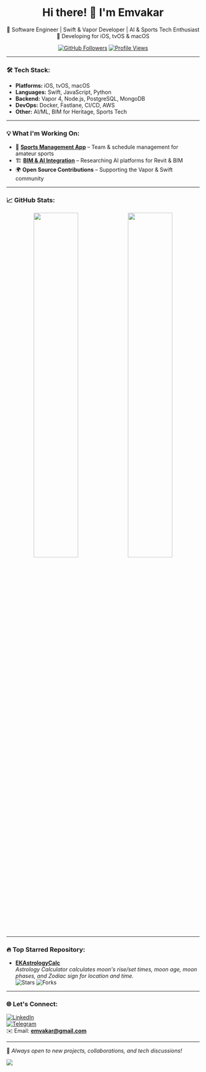 <h1 align="center">Hi there! 👋 I'm Emvakar</h1>

<p align="center">
🚀 Software Engineer | Swift & Vapor Developer | AI & Sports Tech Enthusiast  
📱 Developing for iOS, tvOS & macOS  
</p>

<p align="center">
  <a href="https://github.com/emvakar"><img src="https://img.shields.io/github/followers/emvakar?label=Follow&style=social" alt="GitHub Followers"></a>
  <a href="https://github.com/emvakar"><img src="https://komarev.com/ghpvc/?username=emvakar&label=Profile%20Views&color=blueviolet&style=flat" alt="Profile Views"></a>
</p>

---

### 🛠 Tech Stack:
- **Platforms:** iOS, tvOS, macOS  
- **Languages:** Swift, JavaScript, Python  
- **Backend:** Vapor 4, Node.js, PostgreSQL, MongoDB  
- **DevOps:** Docker, Fastlane, CI/CD, AWS  
- **Other:** AI/ML, BIM for Heritage, Sports Tech  

---

### 💡 What I'm Working On:
- 🏒 **[Sports Management App](#)** – Team & schedule management for amateur sports  
- 🏗 **[BIM & AI Integration](#)** – Researching AI platforms for Revit & BIM  
- 🌍 **Open Source Contributions** – Supporting the Vapor & Swift community  

---

### 📈 GitHub Stats:

<p align="center">
  <img src="https://github-readme-stats.vercel.app/api?username=emvakar&show_icons=true&theme=radical" width="48%">
  <img src="https://github-readme-streak-stats.herokuapp.com/?user=emvakar&theme=radical" width="48%">
</p>

---

### 🔥 Top Starred Repository:

- [**EKAstrologyCalc**](https://github.com/emvakar/EKAstrologyCalc)  
  *Astrology Calculator calculates moon's rise/set times, moon age, moon phases, and Zodiac sign for location and time.*  
  ![Stars](https://img.shields.io/github/stars/emvakar/EKAstrologyCalc?style=social) ![Forks](https://img.shields.io/github/forks/emvakar/EKAstrologyCalc?style=social)

---

### 🌐 Let's Connect:
[![LinkedIn](https://img.shields.io/badge/LinkedIn-Profile-blue?style=flat&logo=linkedin)](https://www.linkedin.com/in/emvakar)  
[![Telegram](https://img.shields.io/badge/Telegram-@emvakar-blue?style=flat&logo=telegram)](https://t.me/emvakar)  
✉️ Email: **[emvakar@gmail.com](mailto:emvakar@gmail.com)**  

---

🚀 *Always open to new projects, collaborations, and tech discussions!*

![](https://hit.yhype.me/github/profile?account_id=26129460)
